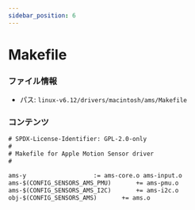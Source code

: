 ```yaml
---
sidebar_position: 6
---
```

# Makefile

### ファイル情報

- パス: `linux-v6.12/drivers/macintosh/ams/Makefile`

### コンテンツ

```txt
# SPDX-License-Identifier: GPL-2.0-only
#
# Makefile for Apple Motion Sensor driver
#

ams-y					:= ams-core.o ams-input.o
ams-$(CONFIG_SENSORS_AMS_PMU)		+= ams-pmu.o
ams-$(CONFIG_SENSORS_AMS_I2C)		+= ams-i2c.o
obj-$(CONFIG_SENSORS_AMS)		+= ams.o

```
